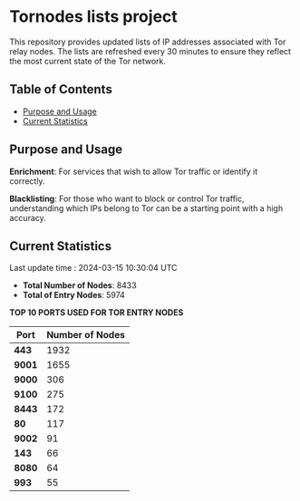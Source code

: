 # Tornodes lists project

This repository provides updated lists of IP addresses associated with Tor relay nodes. The lists are refreshed every 30 minutes to ensure they reflect the most current state of the Tor network.

## Table of Contents

- [Purpose and Usage](#purpose-and-usage)
- [Current Statistics](#current-statistics)


## Purpose and Usage

**Enrichment**: For services that wish to allow Tor traffic or identify it correctly.

**Blacklisting**: For those who want to block or control Tor traffic, understanding which IPs belong to Tor can be a starting point with a high accuracy.

## Current Statistics

Last update time : 2024-03-15 10:30:04 UTC

- **Total Number of Nodes**: 8433
- **Total of Entry Nodes**: 5974

**TOP 10 PORTS USED FOR TOR ENTRY NODES**

| **Port** | **Number of Nodes** |
|------|-----------------|
| **443**   | 1932  |
| **9001**   | 1655  |
| **9000**   | 306  |
| **9100**   | 275  |
| **8443**   | 172  |
| **80**   | 117  |
| **9002**   | 91  |
| **143**   | 66  |
| **8080**   | 64  |
| **993**   | 55  |

